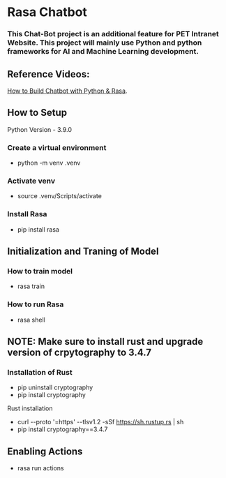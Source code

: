 # Rasa Chatbot

### This Chat-Bot project is an additional feature for PET Intranet Website. This project will mainly use Python and python frameworks for AI and Machine Learning development. 


## Reference Videos: 

[How to Build Chatbot with Python & Rasa](https://www.youtube.com/watch?v=ykeamfE0-g4).

## How to Setup

Python Version - 3.9.0

### Create a virtual environment 

 - python -m venv .venv

### Activate venv 

 - source .venv/Scripts/activate

### Install Rasa 

- pip install rasa

## Initialization and Traning of Model

### How to train model 

 - rasa train

### How to run Rasa 

 - rasa shell



## NOTE: Make sure to install rust and upgrade version of crpytography to 3.4.7

### Installation of Rust

- pip uninstall cryptography
- pip install cryptography

Rust installation 
 - curl --proto '=https' --tlsv1.2 -sSf https://sh.rustup.rs | sh
 - pip install cryptography==3.4.7


## Enabling Actions 
 - rasa run actions


